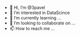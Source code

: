 - 👋 Hi, I’m @3pavel
- 👀 I’m interested in DataScince
- 🌱 I’m currently learning ...
- 💞️ I’m looking to collaborate on ...
- 📫 How to reach me ...

<!---
3pavel/3pavel is a ✨ special ✨ repository because its `README.md` (this file) appears on your GitHub profile.
You can click the Preview link to take a look at your changes.
--->
